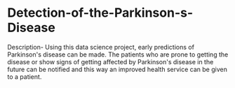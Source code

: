 # Detection-of-the-Parkinson-s-Disease
Description- Using this data science project, early predictions of Parkinson's  disease can be made. The patients who are prone to getting the disease or  show signs of getting affected by Parkinson's disease in the future can be  notified and this way an improved health service can be given to a patient. 
